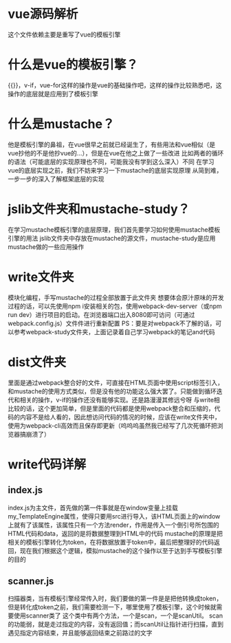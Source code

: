 # vue源码解析
这个文件依赖主要是重写了vue的模板引擎
# 什么是vue的模板引擎？
{{}}，v-if，vue-for这样的操作是vue的基础操作吧，这样的操作比较熟悉吧，这操作的底层就是应用到了模板引擎
# 什么是mustache？
他是模板引擎的鼻祖，在vue很早之前就已经诞生了，有些用法和vue相似（是vue抄他的不是他抄vue的...），但是在vue在他之上做了一些改进
比如两者的循环的语法（可能底层的实现原理也不同，可能我没有学到这么深入）不同
在学习vue的底层实现之前，我们不妨来学习一下mustache的底层实现原理
从简到难，一步一步的深入了解框架底层的实现
# jslib文件夹和mustache-study？
在学习mustache模板引擎的底层原理，我们首先要学习如何使用mustache模板引擎的用法
jslib文件夹中存放在mustache的源文件，mustache-study是应用mustache做的一些应用操作
# write文件夹
模块化编程，手写mustache的过程全部放置于此文件夹
想要体会原汁原味的开发过程的话，可以先使用npm i安装相关的包，使用webpack-dev-server（或npm run dev）进行项目的启动。在浏览器端口出入8080即可访问（可通过webpack.config.js）文件件进行重新配置
PS：要是对webpack不了解的话，可以参考webpack-study文件夹，上面记录着自己学习webpack的笔记and代码
# dist文件夹
里面是通过webpack整合好的文件，可直接在HTML页面中使用script标签引入，和mustache的使用方式类似，但是没有他的功能这么强大罢了。只能做到循环迭代和相关的操作，v-if的操作还没有能够实现。还是路漫漫其修远兮呀
与write相比较的话，这个更加简单，但是里面的代码都是使用webpack整合和压缩的，代码的内容不是给人看的，因此想访问代码的情况的时候，应该在write文件夹中，使用为webpack-cli高效而且保存即更新（呜呜呜虽然我已经写了几次死循环把浏览器搞崩溃了）

# write代码详解
## index.js
index.js为主文件，首先做的第一件事就是在window变量上挂载my_TemplateEngine属性，使得只要用src进行导入，该HTML页面上的window上就有了该属性，该属性只有一个方法render，作用是传入一个倒引号所包围的HTML代码和data，返回的是将数据整理到HTML中的代码
mustache的原理是把相关的模板引擎转化为token，在将数据放置于token中，最后把整理好的代码返回，现在我们根据这个逻辑，模拟mustache的这个操作以至于达到手写模板引擎的目的
## scanner.js
扫描器类，当有模板引擎经常传入时，我们要做的第一件是是把他转换成token，但是转化成token之前，我们需要检测一下，哪里使用了模板引擎，这个时候就需要使用scanner类了
这个类中有两个方法，一个是scan，一个是scanUtil。
scan的功能弱，就是走过指定的内容，没有返回值；而scanUtil让指针进行扫描，直到遇见指定内容结束，并且能够返回结束之前路过的文字
    

